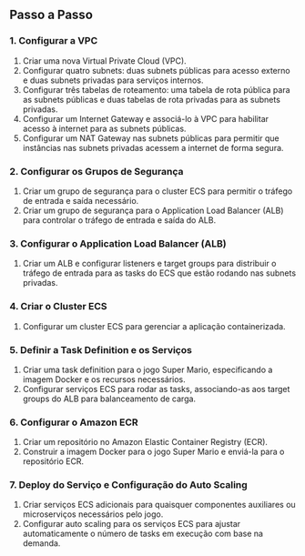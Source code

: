 
## Passo a Passo

### 1. Configurar a VPC

1. Criar uma nova Virtual Private Cloud (VPC).
2. Configurar quatro subnets: duas subnets públicas para acesso externo e duas subnets privadas para serviços internos.
3. Configurar três tabelas de roteamento: uma tabela de rota pública para as subnets públicas e duas tabelas de rota privadas para as subnets privadas.
4. Configurar um Internet Gateway e associá-lo à VPC para habilitar acesso à internet para as subnets públicas.
5. Configurar um NAT Gateway nas subnets públicas para permitir que instâncias nas subnets privadas acessem a internet de forma segura.

### 2. Configurar os Grupos de Segurança

1. Criar um grupo de segurança para o cluster ECS para permitir o tráfego de entrada e saída necessário.
2. Criar um grupo de segurança para o Application Load Balancer (ALB) para controlar o tráfego de entrada e saída do ALB.

### 3. Configurar o Application Load Balancer (ALB)

1. Criar um ALB e configurar listeners e target groups para distribuir o tráfego de entrada para as tasks do ECS que estão rodando nas subnets privadas.

### 4. Criar o Cluster ECS

1. Configurar um cluster ECS para gerenciar a aplicação containerizada.

### 5. Definir a Task Definition e os Serviços

1. Criar uma task definition para o jogo Super Mario, especificando a imagem Docker e os recursos necessários.
2. Configurar serviços ECS para rodar as tasks, associando-as aos target groups do ALB para balanceamento de carga.

### 6. Configurar o Amazon ECR

1. Criar um repositório no Amazon Elastic Container Registry (ECR).
2. Construir a imagem Docker para o jogo Super Mario e enviá-la para o repositório ECR.

### 7. Deploy do Serviço e Configuração do Auto Scaling

1. Criar serviços ECS adicionais para quaisquer componentes auxiliares ou microserviços necessários pelo jogo.
2. Configurar auto scaling para os serviços ECS para ajustar automaticamente o número de tasks em execução com base na demanda.


